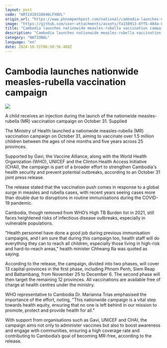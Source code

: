 ```yaml
---
layout: post
code: "ART2410310646LFXNVL"
origin_url: "https://www.phnompenhpost.com/national/cambodia-launches-nationwide-measles-rubella-vaccination-campaign"
image: "https://github.com/user-attachments/assets/fa150913-8ff5-48da-8dd9-397eb4576654"
title: "Cambodia launches nationwide measles-rubella vaccination campaign"
description: "​​Cambodia launches nationwide measles-rubella vaccination campaign​"
category: "NATIONAL"
language: "en"
date: 2024-10-31T06:50:56.460Z
---
```


# Cambodia launches nationwide measles-rubella vaccination campaign

![](https://github.com/user-attachments/assets/5c1d50d4-7991-4328-9dbf-67f507ee01c0)

A child receives an injection during the launch of the nationwide measles-rubella (MR) vaccination campaign on October 31. Supplied

The Ministry of Health launched a nationwide measles-rubella (MR) vaccination campaign on October 31, aiming to vaccinate over 1.5 million children between the ages of nine months and five years across 25 provinces.

Supported by Gavi, the Vaccine Alliance, along with the World Health Organization (WHO), UNICEF and the Clinton Health Access Initiative (CHAI), the campaign is part of a broader effort to strengthen Cambodia's health security and prevent potential outbreaks, according to an October 31 joint press release.

The release stated that the vaccination push comes in response to a global surge in measles and rubella cases, with recent years seeing cases more than double due to disruptions in routine immunisations during the COVID-19 pandemic.

Cambodia, though removed from WHO’s High TB Burden list in 2021, still faces heightened risks of infectious disease outbreaks, especially in vulnerable populations.

"Health personnel have done a good job during previous immunisation campaigns, and I am sure that during this campaign too, health staff will do everything they can to reach all children, especially those living in high-risk and hard-to-reach areas," health minister Chheang Ra was quoted as saying.

According to the release, the campaign, divided into two phases, will cover 13 capital-provinces in the first phase, including Phnom Penh, Siem Reap and Battambang, from November 25 to December 6. The second phase will then target the remaining 12 provinces. All vaccinations are available free of charge at health centres under the ministry.

WHO representative to Cambodia Dr. Marianna Trias emphasised the importance of the effort, noting, "This nationwide campaign is a vital step towards health equity, ensuring that no one is left behind in our mission to promote, protect and provide health for all."

With support from organisations such as Gavi, UNICEF and CHAI, the campaign aims not only to administer vaccines but also to boost awareness and engage with communities, ensuring a high coverage rate and contributing to Cambodia’s goal of becoming MR-free, according to the release.